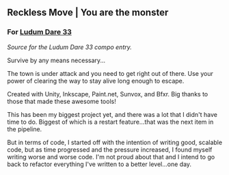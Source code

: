 ## Reckless Move | You are the monster

### For [Ludum Dare 33](http://ludumdare.com/compo/ludum-dare-33/?action=preview&uid=11076)

*Source for the Ludum Dare 33 compo entry.*

Survive by any means necessary... 

The town is under attack and you need to get right out of there. 
Use your power of clearing the way to stay alive long enough to escape. 

Created with Unity, Inkscape, Paint.net, Sunvox, and Bfxr. Big thanks to those that made these awesome tools! 

This has been my biggest project yet, and there was a lot that I didn't have time to do.
Biggest of which is a restart feature...that was the next item in the pipeline.

But in terms of code, I started off with the intention of writing good, scalable code, but as time progressed and the pressure increased, I found myself writing worse and worse code. 
I'm not proud about that and I intend to go back to refactor everything I've written to a better level...one day.
